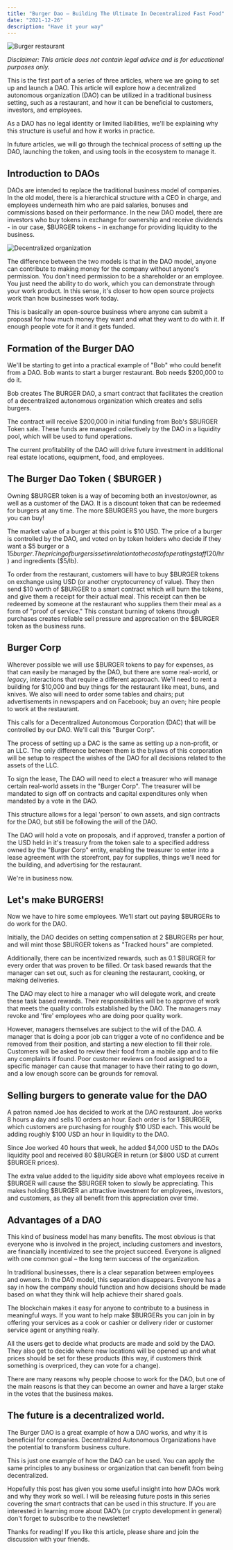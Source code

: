 ```yaml
---
title: "Burger Dao – Building The Ultimate In Decentralized Fast Food"
date: "2021-12-26"
description: "Have it your way"
---
```

![Burger restaurant](./Burger-with-fries-1024x536.jpg)

_Disclaimer: This article does not contain legal advice and is for educational purposes only._

This is the first part of a series of three articles, where we are going to set up and launch a DAO. This article will explore how a decentralized autonomous organization (DAO) can be utilized in a traditional business setting, such as a restaurant, and how it can be beneficial to customers, investors, and employees. 

As a DAO has no legal identity or limited liabilities, we'll be explaining why this structure is useful and how it works in practice.

In future articles, we will go through the technical process of setting up the DAO, launching the token, and using tools in the ecosystem to manage it.

## Introduction to DAOs 

DAOs are intended to replace the traditional business model of companies. In the old model, there is a hierarchical structure with a CEO in charge, and employees underneath him who are paid salaries, bonuses and commissions based on their performance. In the new DAO model, there are investors who buy tokens in exchange for ownership and receive dividends - in our case, $BURGER tokens - in exchange for providing liquidity to the business.

![Decentralized organization](./dao.jpg)

The difference between the two models is that in the DAO model, anyone can contribute to making money for the company without anyone's permission. You don't need permission to be a shareholder or an employee. You just need the ability to do work, which you can demonstrate through your work product. In this sense, it's closer to how open source projects work than how businesses work today.

This is basically an open-source business where anyone can submit a proposal for how much money they want and what they want to do with it. If enough people vote for it and it gets funded.

## Formation of the Burger DAO 

We'll be starting to get into a practical example of "Bob" who could benefit from a DAO. Bob wants to start a burger restaurant. Bob needs $200,000 to do it. 

Bob creates The BURGER DAO, a smart contract that facilitates the creation of a decentralized autonomous organization which creates and sells burgers. 

The contract will receive $200,000 in initial funding from Bob's $BURGER Token sale. These funds are managed collectively by the DAO in a liquidity pool, which will be used to fund operations.

The current profitability of the DAO will drive future investment in additional real estate locations, equipment, food, and employees.

## The Burger Dao Token ( $BURGER ) 

Owning $BURGER token is a way of becoming both an investor/owner, as well as a customer of the DAO. It is a discount token that can be redeemed for burgers at any time. The more $BURGERS you have, the more burgers you can buy!

The market value of a burger at this point is $10 USD. The price of a burger is controlled by the DAO, and voted on by token holders who decide if they want a $5 burger or a $15 burger. The pricing of burgers is set in relation to the cost of operating staff ($20/hr) and ingredients ($5/lb). 

To order from the restaurant, customers will have to buy $BURGER tokens on exchange using USD (or another cryptocurrency of value). They then send $10 worth of $BURGER to a smart contract which will burn the tokens, and give them a receipt for their actual meal. This receipt can then be redeemed by someone at the restaurant who supplies them their meal as a form of "proof of service." This constant burning of tokens through purchases creates reliable sell pressure and apprecation on the $BURGER token as the business runs.

## Burger Corp

Wherever possible we will use $BURGER tokens to pay for expenses, as that can easily be managed by the DAO, but there are some real-world, or *legacy*, interactions that require a different approach. We'll need to rent a building for $10,000 and buy things for the restaurant like meat, buns, and knives. We also will need to order some tables and chairs; put advertisements in newspapers and on Facebook; buy an oven; hire people to work at the restaurant.

This calls for a Decentralized Autonomous Corporation (DAC) that will be controlled by our DAO. We'll call this "Burger Corp".

The process of setting up a DAC is the same as setting up a non-profit, or an LLC. The only difference between them is the bylaws of this corporation will be setup to respect the wishes of the DAO for all decisions related to the assets of the LLC. 

To sign the lease, The DAO will need to elect a treasurer who will manage certain real-world assets in the "Burger Corp". The treasurer will be mandated to sign off on contracts and capital expenditures only when mandated by a vote in the DAO. 

This structure allows for a legal 'person' to own assets, and sign contracts for the DAO, but still be following the will of the DAO.

The DAO will hold a vote on proposals, and if approved, transfer a portion of the USD held in it's treasury from the token sale to a specified address owned by the "Burger Corp" entity, enabling the treasurer to enter into a lease agreement with the storefront, pay for supplies, things we'll need for the building, and advertising for the restaurant.

We're in business now.

## Let's make BURGERS!

Now we have to hire some employees. We’ll start out paying $BURGERs to do work for the DAO. 

Initially, the DAO decides on setting compensation at 2 $BURGERs per hour, and will mint those $BURGER tokens as "Tracked hours" are completed.

Additionally, there can be incentivized rewards, such as 0.1 $BURGER for every order that was proven to be filled. Or task based rewards that the manager can set out, such as for cleaning the restaurant, cooking, or making deliveries.

The DAO may elect to hire a manager who will delegate work, and create these task based rewards. Their responsibilities will be to approve of work that meets the quality controls established by the DAO. The managers may revoke and 'fire' employees who are doing poor quality work. 

However, managers themselves are subject to the will of the DAO. A manager that is doing a poor job can trigger a vote of no confidence and be removed from their position, and starting a new election to fill their role. Customers will be asked to review their food from a mobile app and to file any complaints if found. Poor customer reviews on food assigned to a specific manager can cause that manager to have their rating to go down, and a low enough score can be grounds for removal.

## Selling burgers to generate value for the DAO

A patron named Joe has decided to work at the DAO restaurant. Joe works 8 hours a day and sells 10 orders an hour. Each order is for 1 $BURGER, which customers are purchasing for roughly $10 USD each. This would be adding roughly $100 USD an hour in liquidity to the DAO. 

Since Joe worked 40 hours that week, he added $4,000 USD to the DAOs liquidity pool and received 80 $BURGER in return (or $800 USD at current $BURGER prices).

The extra value added to the liquidity side above what employees receive in $BURGER will cause the $BURGER token to slowly be appreciating. This makes holding $BURGER an attractive investment for employees, investors, and customers, as they all benefit from this appreciation over time.

## Advantages of a DAO

This kind of business model has many benefits. The most obvious is that everyone who is involved in the project, including customers and investors, are financially incentivized to see the project succeed. Everyone is aligned with one common goal – the long term success of the organization.

In traditional businesses, there is a clear separation between employees and owners. In the DAO model, this separation disappears. Everyone has a say in how the company should function and how decisions should be made based on what they think will help achieve their shared goals.

The blockchain makes it easy for anyone to contribute to a business in meaningful ways. If you want to help make $BURGERs you can join in by offering your services as a cook or cashier or delivery rider or customer service agent or anything really.

All the users get to decide what products are made and sold by the DAO. They also get to decide where new locations will be opened up and what prices should be set for these products (this way, if customers think something is overpriced, they can vote for a change).

There are many reasons why people choose to work for the DAO, but one of the main reasons is that they can become an owner and have a larger stake in the votes that the business makes.

## The future is a decentralized world.

The Burger DAO is a great example of how a DAO works, and why it is beneficial for companies. Decentralized Autonomous Organizations have the potential to transform business culture.

This is just one example of how the DAO can be used. You can apply the same principles to any business or organization that can benefit from being decentralized.

Hopefully this post has given you some useful insight into how DAOs work and why they work so well. I will be releasing future posts in this series covering the smart contracts that can be used in this structure. If you are interested in learning more about DAO’s (or crypto development in general) don't forget to subscribe to the newsletter!

Thanks for reading! If you like this article, please share and join the discussion with your friends.